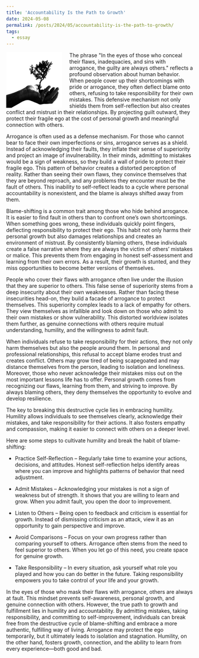 ```yaml
---
title: 'Accountability Is the Path to Growth'
date: 2024-05-08
permalink: /posts/2024/05/accountability-is-the-path-to-growth/
tags:
  - essay
---
```


<img width="150" alt="path growth" src="/images/posts/accountability-is-the-path-to-growth.png" style="float: left; margin-right: 20px;" /> The phrase "In the eyes of those who conceal their flaws, inadequacies, and sins with arrogance, the guilty are always others." reflects a profound observation about human behavior. When people cover up their shortcomings with pride or arrogance, they often deflect blame onto others, refusing to take responsibility for their own mistakes. This defensive mechanism not only shields them from self-reflection but also creates conflict and mistrust in their relationships. By projecting guilt outward, they protect their fragile ego at the cost of personal growth and meaningful connection with others.

Arrogance is often used as a defense mechanism. For those who cannot bear to face their own imperfections or sins, arrogance serves as a shield. Instead of acknowledging their faults, they inflate their sense of superiority and project an image of invulnerability. In their minds, admitting to mistakes would be a sign of weakness, so they build a wall of pride to protect their fragile ego. This pattern of behavior creates a distorted perception of reality. Rather than seeing their own flaws, they convince themselves that they are beyond reproach, and any problems they encounter must be the fault of others. This inability to self-reflect leads to a cycle where personal accountability is nonexistent, and the blame is always shifted away from them.

Blame-shifting is a common trait among those who hide behind arrogance. It is easier to find fault in others than to confront one’s own shortcomings. When something goes wrong, these individuals quickly point fingers, deflecting responsibility to protect their ego. This habit not only harms their personal growth but also damages relationships and creates an environment of mistrust. By consistently blaming others, these individuals create a false narrative where they are always the victim of others’ mistakes or malice. This prevents them from engaging in honest self-assessment and learning from their own errors. As a result, their growth is stunted, and they miss opportunities to become better versions of themselves.

People who cover their flaws with arrogance often live under the illusion that they are superior to others. This false sense of superiority stems from a deep insecurity about their own weaknesses. Rather than facing these insecurities head-on, they build a facade of arrogance to protect themselves. This superiority complex leads to a lack of empathy for others. They view themselves as infallible and look down on those who admit to their own mistakes or show vulnerability. This distorted worldview isolates them further, as genuine connections with others require mutual understanding, humility, and the willingness to admit fault.

When individuals refuse to take responsibility for their actions, they not only harm themselves but also the people around them. In personal and professional relationships, this refusal to accept blame erodes trust and creates conflict. Others may grow tired of being scapegoated and may distance themselves from the person, leading to isolation and loneliness. Moreover, those who never acknowledge their mistakes miss out on the most important lessons life has to offer. Personal growth comes from recognizing our flaws, learning from them, and striving to improve. By always blaming others, they deny themselves the opportunity to evolve and develop resilience.

The key to breaking this destructive cycle lies in embracing humility. Humility allows individuals to see themselves clearly, acknowledge their mistakes, and take responsibility for their actions. It also fosters empathy and compassion, making it easier to connect with others on a deeper level.

Here are some steps to cultivate humility and break the habit of blame-shifting:

* Practice Self-Reflection – Regularly take time to examine your actions, decisions, and attitudes. Honest self-reflection helps identify areas where you can improve and highlights patterns of behavior that need adjustment.

* Admit Mistakes – Acknowledging your mistakes is not a sign of weakness but of strength. It shows that you are willing to learn and grow. When you admit fault, you open the door to improvement.

* Listen to Others – Being open to feedback and criticism is essential for growth. Instead of dismissing criticism as an attack, view it as an opportunity to gain perspective and improve.

* Avoid Comparisons – Focus on your own progress rather than comparing yourself to others. Arrogance often stems from the need to feel superior to others. When you let go of this need, you create space for genuine growth.

* Take Responsibility – In every situation, ask yourself what role you played and how you can do better in the future. Taking responsibility empowers you to take control of your life and your growth.

In the eyes of those who mask their flaws with arrogance, others are always at fault. This mindset prevents self-awareness, personal growth, and genuine connection with others. However, the true path to growth and fulfillment lies in humility and accountability. By admitting mistakes, taking responsibility, and committing to self-improvement, individuals can break free from the destructive cycle of blame-shifting and embrace a more authentic, fulfilling way of living. Arrogance may protect the ego temporarily, but it ultimately leads to isolation and stagnation. Humility, on the other hand, fosters growth, connection, and the ability to learn from every experience—both good and bad.
